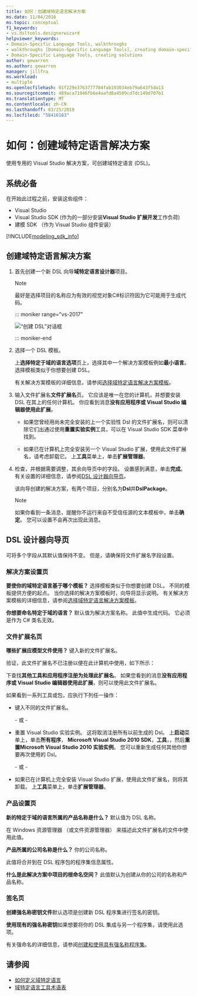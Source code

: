 ```yaml
---
title: 如何：创建域特定语言解决方案
ms.date: 11/04/2016
ms.topic: conceptual
f1_keywords:
- vs.dsltools.designerwizard
helpviewer_keywords:
- Domain-Specific Language Tools, walkthroughs
- walkthroughs [Domain-Specific Language Tools], creating domain-specific language
- Domain-Specific Language Tools, creating solutions
author: gewarren
ms.author: gewarren
manager: jillfra
ms.workload:
- multiple
ms.openlocfilehash: 01f229e3763777784fab193034eb79a643f5da13
ms.sourcegitcommit: 489aca71046fb6e4aafd0a4509cd7dc149d707b1
ms.translationtype: MT
ms.contentlocale: zh-CN
ms.lasthandoff: 03/25/2019
ms.locfileid: "58416183"
---
```

# <a name="how-to-create-a-domain-specific-language-solution"></a>如何：创建域特定语言解决方案
使用专用的 Visual Studio 解决方案，可创建域特定语言 (DSL)。

## <a name="prerequisites"></a>系统必备

在开始此过程之前，安装这些组件：

- Visual Studio
- Visual Studio SDK (作为的一部分安装**Visual Studio 扩展开发**工作负荷)
- 建模 SDK （作为 Visual Studio 组件安装）

[!INCLUDE[modeling_sdk_info](includes/modeling_sdk_info.md)]

## <a name="creating-a-domain-specific-language-solution"></a>创建域特定语言解决方案

1. 首先创建一个新 DSL 向导**域特定语言设计器**项目。

   > [!NOTE]
   > 最好是选择项目的名称应为有效的视觉对象C#标识符因为它可能用于生成代码。

   ::: moniker range="vs-2017"

   ![“创建 DSL”对话框](../modeling/media/create_dsldialog.png)

   ::: moniker-end

2. 选择一个 DSL 模板。

    上**选择特定于域的语言选项**页上，选择其中一个解决方案模板例如**最小语言**。 选择模板类似于你想要创建 DSL。

    有关解决方案模板的详细信息，请参阅[选择域特定语言解决方案模板](../modeling/choosing-a-domain-specific-language-solution-template.md)。

3. 输入文件扩展名**文件扩展名**页。 它应该是唯一在您的计算机，并想要安装 DSL 在其上的任何计算机。 你应看到消息**没有应用程序或 Visual Studio 编辑器使用此扩展**。

   -   如果您曾经用尚未完全安装的上一个实验性 Dsl 的文件扩展名，则可以清除它们出通过使用**重置实验实例**工具，可以在 Visual Studio SDK 菜单中找到。

   -   如果已在计算机上完全安装另一个 Visual Studio 扩展，使用此文件扩展名，请考虑卸载它。 上**工具**菜单上，单击**扩展管理器**。

4. 检查，并根据需要调整，其余向导页中的字段。 设置感到满意，单击**完成**。 有关设置的详细信息，请参阅[DSL 设计器向导页](#settings)。

    该向导创建的解决方案，有两个项目，分别名为**Dsl**并**DslPackage**。

   > [!NOTE]
   >  如果你看到一条消息，提醒你不运行来自不受信任源的文本模板中，单击**确定**。 您可以设置不会再次出现此消息。

## <a name="settings"></a> DSL 设计器向导页
 可将多个字段从其默认值保持不变。 但是，请确保将文件扩展名字段设置。

### <a name="solution-settings-page"></a>解决方案设置页
 **要使你的域特定语言基于哪个模板？**
选择模板类似于你想要创建 DSL。 不同的模板提供方便的起点。 当你选择的解决方案模板时，向导将显示说明。 有关解决方案模板的详细信息，请参阅[选择域特定语言解决方案模板](../modeling/choosing-a-domain-specific-language-solution-template.md)。

 **你想要命名特定于域的语言？**
默认值为解决方案名称。 此值中生成代码。 它必须是作为 C# 类名无效。

### <a name="file-extension-page"></a>文件扩展名页
 **哪些扩展应模型文件使用？**
键入新的文件扩展名。

 验证，此文件扩展名不已注册以便在此计算机中使用，如下所示：

 下查找**其他工具和应用程序注册为处理此扩展名**。 如果您看到的消息**没有应用程序或 Visual Studio 编辑器使用此扩展**，则可以使用此文件扩展名。

 如果看到一系列工具或包，应执行下列任一操作：

-   键入不同的文件扩展名。

     \- 或 -

-   重置 Visual Studio 实验实例。 这将取消注册所有以前生成的 Dsl。 上**启动**菜单上，单击**所有程序**， **Microsoft Visual Studio 2010 SDK**，**工具**，，然后**重置Microsoft Visual Studio 2010 实验实例**。 您可以重新生成任何其他你想要再次使用的 Dsl。

     \- 或 -

-   如果已在计算机上完全安装 Visual Studio 扩展，使用此文件扩展名，则将其卸载。 上**工具**菜单上，单击**扩展管理器**。

### <a name="product-settings-page"></a>产品设置页
 **新的特定于域的语言所属的产品名称是什么？**
默认值为 DSL 名称。

 在 Windows 资源管理器 （或文件资源管理器） 来描述此文件扩展名的文件中使用此值。

 **产品所属的公司名称是什么？**
你的公司名称。

 此值将合并到在 DSL 程序包的程序集信息属性。

 **什么是此解决方案中项目的根命名空间？**
此值默认为创建从你的公司的名称和产品名称。

### <a name="signing-page"></a>签名页
 **创建强名称密钥文件**默认选项是创建新 DSL 程序集进行签名的密钥。

 **使用现有的强名称密钥**如果想要将你的 DSL 集成与另一个程序集，请使用此选项。

 有关强命名的详细信息，请参阅[创建和使用具有强名称程序集](http://go.microsoft.com/fwlink/?LinkId=186073)。

## <a name="see-also"></a>请参阅

- [如何定义域特定语言](../modeling/how-to-define-a-domain-specific-language.md)
- [域特定语言工具术语表](https://msdn.microsoft.com/ca5e84cb-a315-465c-be24-76aa3df276aa)
